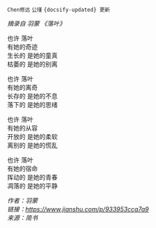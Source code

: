 `Chen修远` `公瑾` `{docsify-updated} 更新`

*摘录自 羽蒙 《落叶》*

也许 落叶  
有她的奇迹  
生长的 是她的童真  
枯萎的 是她的别离

也许 落叶  
有她的离奇  
长存的 是她的不息  
落下的 是她的思绪

也许 落叶  
有她的从容  
开放的 是她的柔软  
离别的 是她的慌乱

也许 落叶  
有她的宿命  
挥动的 是她的青春  
凋落的 是她的平静

*作者：羽蒙*  
*链接：https://www.jianshu.com/p/933953cca7a9*  
*来源：简书*
